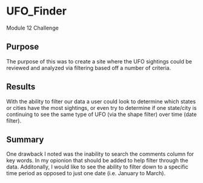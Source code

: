 # UFO_Finder
Module 12 Challenge

## Purpose
The purpose of this was to create a site where the UFO sightings could be reviewed and analyzed via filtering based off a number of criteria.

## Results
With the ability to filter our data a user could look to determine which states or cities have the most sightings, or even try to determine if one state/city is continuing to see the same type of UFO (via the shape filter) over time (date filter).

## Summary
One drawback I noted was the inability to search the comments column for key words. In my opionion that should be added to help filter through the data. Additonally, I would like to see the ability to filter down to a specific time period as opposed to just one date (i.e. January to March). 

